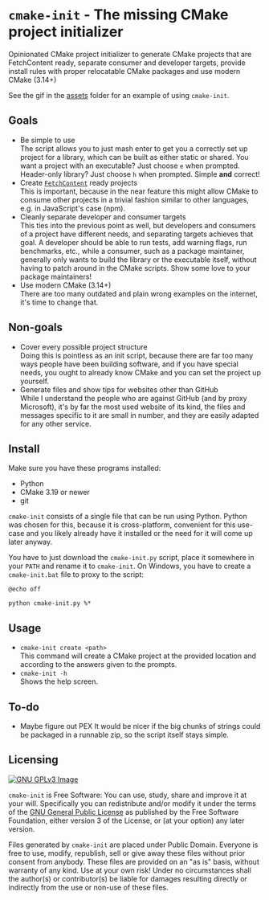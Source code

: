 # `cmake-init` - The missing CMake project initializer

Opinionated CMake project initializer to generate CMake projects that are
FetchContent ready, separate consumer and developer targets, provide install
rules with proper relocatable CMake packages and use modern CMake (3.14+)

See the gif in the [assets](assets) folder for an example of using
`cmake-init`.

## Goals

* Be simple to use  
  The script allows you to just mash enter to get you a correctly set up
  project for a library, which can be built as either static or shared.
  You want a project with an executable? Just choose `e` when prompted.
  Header-only library? Just choose `h` when prompted. Simple **and** correct!
* Create [`FetchContent`][1] ready projects  
  This is important, because in the near feature this might allow CMake to
  consume other projects in a trivial fashion similar to other languages, e.g.
  in JavaScript's case (npm).
* Cleanly separate developer and consumer targets  
  This ties into the previous point as well, but developers and consumers of a
  project have different needs, and separating targets achieves that goal. A
  developer should be able to run tests, add warning flags, run benchmarks,
  etc., while a consumer, such as a package maintainer, generally only wants to
  build the library or the executable itself, without having to patch around in
  the CMake scripts. Show some love to your package maintainers!
* Use modern CMake (3.14+)  
  There are too many outdated and plain wrong examples on the internet, it's
  time to change that.

## Non-goals

* Cover every possible project structure  
  Doing this is pointless as an init script, because there are far too many
  ways people have been building software, and if you have special needs, you
  ought to already know CMake and you can set the project up yourself.
* Generate files and show tips for websites other than GitHub  
  While I understand the people who are against GitHub (and by proxy
  Microsoft), it's by far the most used website of its kind, the files and
  messages specific to it are small in number, and they are easily adapted for
  any other service.

## Install

Make sure you have these programs installed:

* Python
* CMake 3.19 or newer
* git

`cmake-init` consists of a single file that can be run using Python. Python was
chosen for this, because it is cross-platform, convenient for this use-case and
you likely already have it installed or the need for it will come up later
anyway.

You have to just download the `cmake-init.py` script, place it somewhere in
your `PATH` and rename it to `cmake-init`. On Windows, you have to create a
`cmake-init.bat` file to proxy to the script:

```batch
@echo off

python cmake-init.py %*
```

## Usage

* `cmake-init create <path>`  
  This command will create a CMake project at the provided location and
  according to the answers given to the prompts.
* `cmake-init -h`  
  Shows the help screen.

## To-do

* Maybe figure out PEX
  It would be nicer if the big chunks of strings could be packaged in a
  runnable zip, so the script itself stays simple.

## Licensing

[![GNU GPLv3 Image](https://www.gnu.org/graphics/gplv3-127x51.png)][2]  

`cmake-init` is Free Software: You can use, study, share and improve it at your
will. Specifically you can redistribute and/or modify it under the terms of the
[GNU General Public License][3] as published by the Free Software Foundation,
either version 3 of the License, or (at your option) any later version.

Files generated by `cmake-init` are placed under Public Domain. Everyone is
free to use, modify, republish, sell or give away these files without prior
consent from anybody. These files are provided on an "as is" basis, without
warranty of any kind. Use at your own risk! Under no circumstances shall the
author(s) or contributor(s) be liable for damages resulting directly or
indirectly from the use or non-use of these files.

[1]: https://cmake.org/cmake/help/latest/module/FetchContent.html
[2]: http://www.gnu.org/licenses/gpl-3.0.en.html
[3]: https://www.gnu.org/licenses/gpl.html
